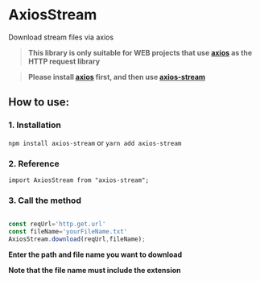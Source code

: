 # AxiosStream

Download stream files via axios

>**This library is only suitable for WEB projects that use [axios]("https://www.npmjs.com/package/axios") as the HTTP request library**

>**Please install [axios]("https://www.npmjs.com/package/axios") first, and then use [axios-stream]("https://www.npmjs.com/package/axios-stream")**

## How to use:

### 1. Installation

`npm install axios-stream` or `yarn add axios-stream`

### 2. Reference

`import AxiosStream from "axios-stream";`

### 3. Call the method

```typescript

const reqUrl='http.get.url'
const fileName='yourFileName.txt'
AxiosStream.download(reqUrl,fileName);
```

**Enter the path and file name you want to download**

**Note that the file name must include the extension**


